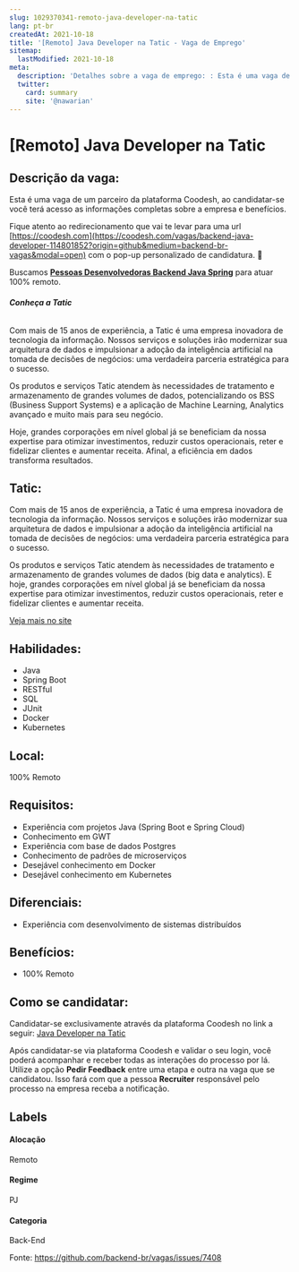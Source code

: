 ```yaml
---
slug: 1029370341-remoto-java-developer-na-tatic
lang: pt-br
createdAt: 2021-10-18
title: '[Remoto] Java Developer na Tatic - Vaga de Emprego'
sitemap:
  lastModified: 2021-10-18
meta:
  description: 'Detalhes sobre a vaga de emprego: : Esta é uma vaga de um parceiro da plataforma Coodesh, ao candidatar-se você terá acesso as informações completas sobre a empresa e benefícios.  Fique atento ao redirecionamento que vai te levar para uma url [https://coodesh.com](https://coodesh.com/vagas/backend-java-developer-114801852?origin=github&medium=backend-br-vagas&modal=open) com o pop-up personalizado de candidatura. 👋 <p>Buscamos <strong><ins>Pessoas Desenvolvedoras Backend Java Spring</ins></strong> para atuar 100% remoto.&nbsp;</p> <p></p> <h6><strong>Conheça a Tatic</strong></h6> <p>Com mais de 15 anos de experiência, a Tatic é uma empresa inovadora de tecnologia da informação. Nossos serviços e soluções irão modernizar sua arquitetura de dados e impulsionar a adoção da inteligência artificial na tomada de decisões de negócios: uma verdadeira parceria estratégica para o sucesso.</p> <p>Os produtos e serviços Tatic atendem às necessidades de tratamento e armazenamento de grandes volumes de dados, potencializando os BSS (Business Support Systems) e a aplicação de Machine Learning, Analytics avançado e muito mais para seu negócio.</p> <p></p> <p>Hoje, grandes corporações em nível global já se beneficiam da nossa expertise para otimizar investimentos, reduzir custos operacionais, reter e fidelizar clientes e aumentar receita. Afinal, a eficiência em dados transforma resultados.</p>'
  twitter:
    card: summary
    site: '@nawarian'
---
```


# [Remoto] Java Developer na Tatic

## Descrição da vaga: 
Esta é uma vaga de um parceiro da plataforma Coodesh, ao candidatar-se você terá acesso as informações completas sobre a empresa e benefícios.


Fique atento ao redirecionamento que vai te levar para uma url [https://coodesh.com](https://coodesh.com/vagas/backend-java-developer-114801852?origin=github&medium=backend-br-vagas&modal=open) com o pop-up personalizado de candidatura. 👋
<p>Buscamos <strong><ins>Pessoas Desenvolvedoras Backend Java Spring</ins></strong> para atuar 100% remoto.&nbsp;</p>
<p></p>
<h6><strong>Conheça a Tatic</strong></h6>
<p>Com mais de 15 anos de experiência, a Tatic é uma empresa inovadora de tecnologia da informação. Nossos serviços e soluções irão modernizar sua arquitetura de dados e impulsionar a adoção da inteligência artificial na tomada de decisões de negócios: uma verdadeira parceria estratégica para o sucesso.</p>
<p>Os produtos e serviços Tatic atendem às necessidades de tratamento e armazenamento de grandes volumes de dados, potencializando os BSS (Business Support Systems) e a aplicação de Machine Learning, Analytics avançado e muito mais para seu negócio.</p>
<p></p>
<p>Hoje, grandes corporações em nível global já se beneficiam da nossa expertise para otimizar investimentos, reduzir custos operacionais, reter e fidelizar clientes e aumentar receita. Afinal, a eficiência em dados transforma resultados.</p>

## Tatic: 
 <p>Com mais de 15 anos de experiência, a Tatic é uma empresa inovadora de tecnologia da informação. Nossos serviços e soluções irão modernizar sua arquitetura de dados e impulsionar a adoção da inteligência artificial na tomada de decisões de negócios: uma verdadeira parceria estratégica para o sucesso.</p>

<p>Os produtos e serviços Tatic atendem às necessidades de tratamento e armazenamento de grandes volumes de dados (big data e analytics). E hoje, grandes corporações em nível global já se beneficiam da nossa expertise para otimizar investimentos, reduzir custos operacionais, reter e fidelizar clientes e aumentar receita.</p><a href='https://coodesh.com/empresas/tatic'>Veja mais no site</a>

 ## Habilidades: 
 - Java 
- Spring Boot 
- RESTful 
- SQL 
- JUnit 
- Docker 
- Kubernetes
## Local: 
 100% Remoto
## Requisitos: 
 - Experiência com projetos Java (Spring Boot e Spring Cloud) 
- Conhecimento em GWT 
- Experiência com base de dados Postgres 
- Conhecimento de padrões de microserviços 
- Desejável conhecimento em Docker 
- Desejável conhecimento em Kubernetes
## Diferenciais: 
 - Experiência com desenvolvimento de sistemas distribuídos
## Benefícios: 
 - 100% Remoto
## Como se candidatar:
Candidatar-se exclusivamente através da plataforma Coodesh no link a seguir: [Java Developer na Tatic](https://coodesh.com/vagas/backend-java-developer-114801852?origin=github&medium=backend-br-vagas&modal=open)


Após candidatar-se via plataforma Coodesh e validar o seu login, você poderá acompanhar e receber todas as interações do processo por lá. Utilize a opção **Pedir Feedback** entre uma etapa e outra na vaga que se candidatou. Isso fará com que a pessoa **Recruiter** responsável pelo processo na empresa receba a notificação.
## Labels
#### Alocação
Remoto
#### Regime
PJ
#### Categoria
Back-End

Fonte: https://github.com/backend-br/vagas/issues/7408